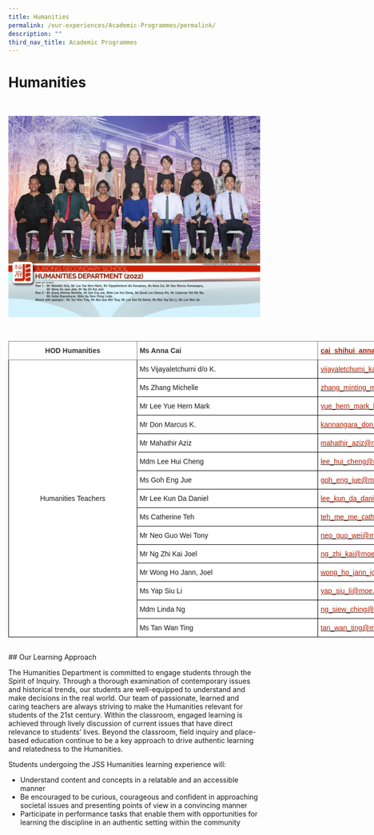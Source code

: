 ```yaml
---
title: Humanities
permalink: /our-experiences/Academic-Programmes/permalink/
description: ""
third_nav_title: Academic Programmes
---
```

 # Humanities
 <br>
 
 ![](/images/JS_Humanities%20Department.jpg)
 
 <br>
 <style type="text/css">
.tg  {border-collapse:collapse;border-spacing:0;}
.tg td{border-color:black;border-style:solid;border-width:1px;font-family:Arial, sans-serif;font-size:14px;
  overflow:hidden;padding:10px 5px;word-break:normal;}
.tg th{border-color:black;border-style:solid;border-width:1px;font-family:Arial, sans-serif;font-size:14px;
  font-weight:normal;overflow:hidden;padding:10px 5px;word-break:normal;}
.tg .tg-dljz{background-color:#FFF;border-color:inherit;color:#B21D00;font-weight:bold;text-align:left;text-decoration:underline;
  vertical-align:top}
.tg .tg-vwo1{background-color:#FFF;border-color:inherit;color:#323232;font-weight:bold;text-align:left;vertical-align:middle}
.tg .tg-us5t{background-color:#FFF;border-color:inherit;color:#323232;font-weight:bold;text-align:center;vertical-align:middle}
.tg .tg-f4yw{background-color:#FFF;text-align:center;vertical-align:middle}
.tg .tg-zr06{background-color:#FFF;text-align:left;vertical-align:middle}
.tg .tg-lm8h{background-color:#FFF;color:#B21D00;text-align:left;vertical-align:top}
</style>
<table class="tg" style="undefined;table-layout: fixed; width: 982px">
<colgroup>
<col style="width: 257px">
<col style="width: 363px">
<col style="width: 362px">
</colgroup>
<thead>
  <tr>
    <th class="tg-us5t">HOD Humanities<br></th>
    <th class="tg-vwo1">Ms Anna Cai</th>
    <th class="tg-dljz"><a href="mailto:cai_shihui_anna@moe.edu.sg"><span style="text-decoration:none;color:#B21D00">cai_shihui_anna@moe.edu.sg</span></a></th>
  </tr>
</thead>
<tbody>
  <tr>
    <td class="tg-f4yw" rowspan="15">Humanities Teachers<br></td>
    <td class="tg-zr06">Ms Vijayaletchumi d/o K.<br></td>
    <td class="tg-lm8h"><a href="mailto:vijayaletchumi_karupaiya@moe.edu.sg"><span style="text-decoration:none;color:#B21D00">vijayaletchumi_karupaiya@moe.edu.sg</span></a><br></td>
  </tr>
  <tr>
    <td class="tg-zr06">Ms Zhang Michelle<br></td>
    <td class="tg-lm8h"><a href="mailto:zhang_minting_michelle@moe.edu.sg"><span style="text-decoration:none;color:#B21D00">zhang_minting_michelle@moe.edu.sg</span></a><br></td>
  </tr>
  <tr>
    <td class="tg-zr06">Mr Lee Yue Hern Mark<br></td>
    <td class="tg-lm8h"><a href="mailto:yue_hern_mark_lee@moe.edu.sg"><span style="text-decoration:none;color:#B21D00">yue_hern_mark_lee@moe.edu.sg</span></a><br></td>
  </tr>
  <tr>
    <td class="tg-zr06">Mr Don Marcus K.<br></td>
    <td class="tg-lm8h"><a href="mailto:kannangara_don_marcus@moe.edu.sg"><span style="text-decoration:none;color:#B21D00">kannangara_don_marcus@moe.edu.sg</span></a><br></td>
  </tr>
  <tr>
    <td class="tg-zr06">Mr Mahathir Aziz<br></td>
    <td class="tg-lm8h"><a href="mailto:mahathir_aziz@moe.edu.sg"><span style="text-decoration:none;color:#B21D00">mahathir_aziz@moe.edu.sg</span></a><br></td>
  </tr>
  <tr>
    <td class="tg-zr06">Mdm Lee Hui Cheng<br></td>
    <td class="tg-lm8h"><a href="mailto:lee_hui_cheng@moe.edu.sg"><span style="text-decoration:none;color:#B21D00">lee_hui_cheng@moe.edu.sg</span></a><br></td>
  </tr>
  <tr>
    <td class="tg-zr06">Ms Goh Eng Jue<br></td>
    <td class="tg-lm8h"><a href="mailto:goh_eng_jue@moe.edu.sg"><span style="text-decoration:none;color:#B21D00">goh_eng_jue@moe.edu.sg</span></a><br></td>
  </tr>
  <tr>
    <td class="tg-zr06">Mr Lee Kun Da Daniel<br></td>
    <td class="tg-lm8h"><a href="mailto:lee_kun_da_daniel@moe.edu.sg"><span style="text-decoration:none;color:#B21D00">lee_kun_da_daniel@moe.edu.sg</span></a><br></td>
  </tr>
  <tr>
    <td class="tg-zr06">Ms Catherine Teh</td>
    <td class="tg-lm8h"><a href="mailto:teh_me_me_catherine@moe.edu.sg"><span style="text-decoration:none;color:#B21D00">teh_me_me_catherine@moe.edu.sg</span></a></td>
  </tr>
  <tr>
    <td class="tg-zr06">Mr Neo Guo Wei Tony</td>
    <td class="tg-lm8h"><a href="mailto:neo_guo_wei@moe.edu.sg"><span style="text-decoration:none;color:#B21D00">neo_guo_wei@moe.edu.sg</span></a></td>
  </tr>
  <tr>
    <td class="tg-zr06">Mr Ng Zhi Kai Joel</td>
    <td class="tg-lm8h"><a href="mailto:ng_zhi_kai@moe.edu.sg"><span style="text-decoration:none;color:#B21D00">ng_zhi_kai@moe.edu.sg</span></a></td>
  </tr>
  <tr>
    <td class="tg-zr06">Mr Wong Ho Jann, Joel</td>
    <td class="tg-lm8h"><a href="mailto:wong_ho_jann_joel@moe.edu.sg"><span style="text-decoration:none;color:#B21D00">wong_ho_jann_joel@moe.edu.sg</span></a></td>
  </tr>
  <tr>
    <td class="tg-zr06">Ms Yap Siu Li</td>
    <td class="tg-lm8h"><a href="mailto:yap_siu_li@moe.edu.sg"><span style="text-decoration:none;color:#B21D00">yap_siu_li@moe.edu.sg</span></a></td>
  </tr>
  <tr>
    <td class="tg-zr06">Mdm Linda Ng<br></td>
    <td class="tg-lm8h"><a href="mailto:ng_siew_ching@moe.edu.sg"><span style="text-decoration:none;color:#B21D00">ng_siew_ching@moe.edu.sg</span></a><br></td>
  </tr>
  <tr>
    <td class="tg-zr06">Ms Tan Wan Ting<br></td>
    <td class="tg-lm8h"><a href="mailto:tan_wan_ting@moe.edu.sg"><span style="text-decoration:none;color:#B21D00">tan_wan_ting@moe.edu.sg</span></a></td>
  </tr>
</tbody>
</table>

<br>
## Our Learning Approach


The Humanities Department is committed to engage students through the Spirit of Inquiry. Through a thorough examination of contemporary issues and historical trends, our students are well-equipped to understand and make decisions in the real world. Our team of passionate, learned and caring teachers are always striving to make the Humanities relevant for students of the 21st century. Within the classroom, engaged learning is achieved through lively discussion of current issues that have direct relevance to students’ lives. Beyond the classroom, field inquiry and place-based education continue to be a key approach to drive authentic learning and relatedness to the Humanities.

  

Students undergoing the JSS Humanities learning experience will:

*   Understand content and concepts in a relatable and an accessible manner
*   Be encouraged to be curious, courageous and confident in approaching societal issues and presenting points of view in a convincing manner
*   Participate in performance tasks that enable them with opportunities for learning the discipline in an authentic setting within the community